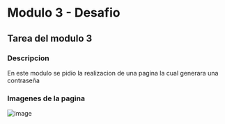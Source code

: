 # Modulo 3 - Desafio

## Tarea del modulo 3

### Descripcion

En este modulo se pidio la realizacion de una pagina la cual generara una contraseña

### Imagenes de la pagina
![image](https://user-images.githubusercontent.com/111394587/193734983-f8896929-c872-4c51-8167-60eb7448f5dc.png)
